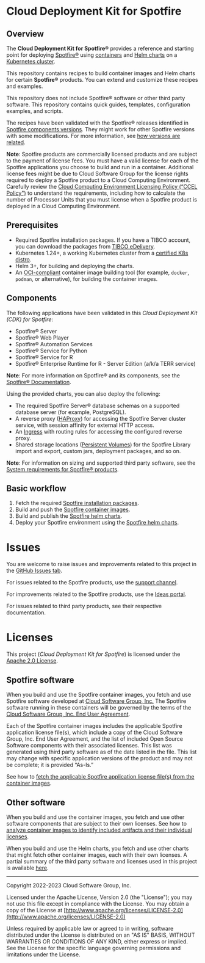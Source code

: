 # Cloud Deployment Kit for Spotfire

## Overview

The **Cloud Deployment Kit for Spotfire®** provides a reference and starting point for deploying [Spotfire®](https://spotfire.com) using [containers](https://www.docker.com/resources/what-container) and [Helm charts](https://helm.sh/) on a [Kubernetes cluster](http://kubernetes.io/).

This repository contains recipes to build container images and Helm charts for certain **Spotfire®** products.
You can extend and customize these recipes and examples.

This repository does not include Spotfire® software or other third party software.
This repository contains quick guides, templates, configuration examples, and scripts.

The recipes have been validated with the Spotfire® releases identified in [Spotfire components versions](versions.mk).
They might work for other Spotfire versions with some modifications.
For more information, see [how versions are related](docs/how-versions-are-related.md).

**Note**: Spotfire products are commercially licensed products and are subject to the payment of license fees.
You must have a valid license for each of the Spotfire applications you choose to build and run in a container.
Additional license fees might be due to Cloud Software Group for the license rights required to deploy a Spotfire product to a Cloud Computing Environment.
Carefully review the [Cloud Computing Environment Licensing Policy (“CCEL Policy")](https://www.cloud.com/content/dam/cloud/documents/legal/tibco-cloud-computing-environment-licensing-policy.pdf) to understand the requirements, including how to calculate the number of Processor Units that you must license when a Spotfire product is deployed in a Cloud Computing Environment.

## Prerequisites

- Required Spotfire installation packages. If you have a TIBCO account, you can download the packages from [TIBCO eDelivery](https://edelivery.tibco.com/storefront/index.ep).
- Kubernetes 1.24+, a working Kubernetes cluster from a [certified K8s distro](https://www.cncf.io/certification/software-conformance/).
- Helm 3+, for building and deploying the charts.
- An [OCI-compliant](https://opencontainers.org/) container image building tool (for example, `docker`, `podman`, or alternative), for building the container images.

## Components

The following applications have been validated in this _Cloud Deployment Kit (CDK) for Spotfire_:
- Spotfire® Server
- Spotfire® Web Player
- Spotfire® Automation Services
- Spotfire® Service for Python
- Spotfire® Service for R
- Spotfire® Enterprise Runtime for R - Server Edition (a/k/a TERR service)

**Note**: For more information on Spotfire® and its components, see the [Spotfire® Documentation](https://docs.tibco.com/products/spotfire/).

Using the provided charts, you can also deploy the following:
- The required Spotfire Server® database schemas on a supported database server (for example, PostgreSQL).
- A reverse proxy ([HAProxy](https://www.haproxy.org/)) for accessing the Spotfire Server cluster service, with session affinity for external HTTP access.
- An [Ingress](https://kubernetes.io/docs/concepts/services-networking/ingress/) with routing rules for accessing the configured reverse proxy.
- Shared storage locations ([Persistent Volumes](https://kubernetes.io/docs/concepts/storage/persistent-volumes/)) for the Spotfire Library import and export, custom jars, deployment packages, and so on.

**Note**: For information on sizing and supported third party software, see the [System requirements for Spotfire® products](https://spotfi.re/sr/).

## Basic workflow

1. Fetch the required [Spotfire installation packages](containers/README.md#prerequisites).
2. Build and push the [Spotfire container images](containers/README.md#build-the-images).
3. Build and publish the [Spotfire helm charts](helm/README.md#building-the-charts).
4. Deploy your Spotfire environment using the [Spotfire helm charts](helm/README.md).

# Issues

You are welcome to raise issues and improvements related to this project in the [GitHub Issues tab](https://github.com/spotfiresoftware/spotfire-cloud-deployment-kit/issues).

For issues related to the Spotfire products, use the [support channel](https://spotfi.re/support).

For improvements related to the Spotfire products, use the [Ideas portal](https://spotfi.re/ideas).

For issues related to third party products, see their respective documentation.

# Licenses

This project (_Cloud Deployment Kit for Spotfire_) is licensed under the [Apache 2.0 License](LICENSE).

## Spotfire software

When you build and use the Spotfire container images, you fetch and use Spotfire software developed at
[Cloud Software Group, Inc.](https://www.cloud.com/)
The Spotfire software running in these containers will be governed by the terms of the [Cloud Software Group, Inc. End User Agreement](https://www.cloud.com/legal/terms).

Each of the Spotfire container images includes the applicable Spotfire application license file(s), 
which include a copy of the Cloud Software Group, Inc. End User Agreement, 
and the list of included Open Source Software components with their associated licenses.
This list was generated using third party software as of the date listed in the file. 
This list may change with specific application versions of the product and may not be
complete; it is provided “As-Is.”

See how to [fetch the applicable Spotfire application license file(s) from the container images](./containers/README.md#licenses).

## Other software

When you build and use the container images, you fetch and use other software components that are subject to their own licenses. 
See how to [analyze container images to identify included artifacts and their individual licenses](docs/analyze-container-image-licenses.md).

When you build and use the Helm charts, you fetch and use other charts that might fetch other container images, each with their own licenses. 
A partial summary of the third party software and licenses used in this project is available [here](docs/third-party-software-licenses.md).

---

Copyright 2022-2023 Cloud Software Group, Inc.

Licensed under the Apache License, Version 2.0 (the "License");
you may not use this file except in compliance with the License.
You may obtain a copy of the License at
[http://www.apache.org/licenses/LICENSE-2.0](http://www.apache.org/licenses/LICENSE-2.0)

Unless required by applicable law or agreed to in writing, software
distributed under the License is distributed on an "AS IS" BASIS,
WITHOUT WARRANTIES OR CONDITIONS OF ANY KIND, either express or implied.
See the License for the specific language governing permissions and
limitations under the License.
